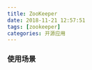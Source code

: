 ```yaml
---
title: ZooKeeper
date: 2018-11-21 12:57:51
tags: [zookeeper]
categories: 开源应用
---
```


### 使用场景

<!-- more -->


